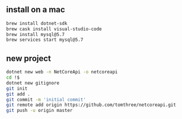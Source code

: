 ## install on a mac
```zsh
brew install dotnet-sdk
brew cask install visual-studio-code
brew install mysql@5.7
brew services start mysql@5.7
```

## new project
```zsh
dotnet new web -n NetCoreApi -o netcoreapi
cd !$
dotnet new gitignore
git init
git add .
git commit -m 'initial commit'
git remote add origin https://github.com/tomthree/netcoreapi.git
git push -u origin master
```
